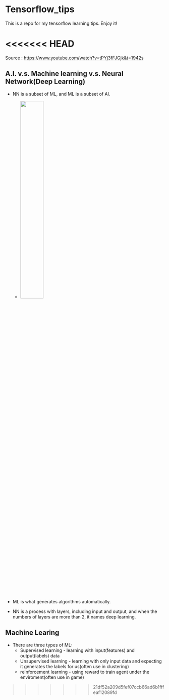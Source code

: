 # Tensorflow_tips
This is a repo for my tensorflow learning tips. Enjoy it!

<<<<<<< HEAD
=======
Source : https://www.youtube.com/watch?v=tPYj3fFJGjk&t=1942s
## A.I. v.s. Machine learning v.s. Neural Network(Deep Learning)
- NN is a subset of ML, and ML is a subset of AI.
    - <img src=https://i.imgur.com/2CZo2LW.png width=40%>

- ML is what generates algorithms automatically.
- NN is a process with layers, including input and output, and when the numbers of layers are more than 2, it names deep learning. 
## Machine Learing
- There are three types of ML:
    - Supervised learning - learning with input(features) and output(labels) data
    - Unsupervised learning - learning with only input data and expecting it generates the labels for us(often use in clustering)
    - reinforcement learning - using reward to train agent under the enviroment(often use in game)
>>>>>>> 21df52a209d5fef07ccb66ad6b1fffeaf12089fd
